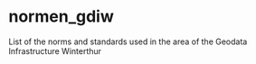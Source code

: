# normen_gdiw
List of the norms and standards used in the area of ​​the Geodata Infrastructure Winterthur
